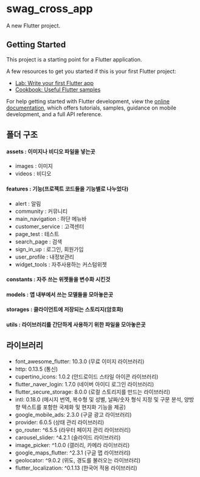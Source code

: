 # swag_cross_app

A new Flutter project.

## Getting Started

This project is a starting point for a Flutter application.

A few resources to get you started if this is your first Flutter project:

- [Lab: Write your first Flutter app](https://docs.flutter.dev/get-started/codelab)
- [Cookbook: Useful Flutter samples](https://docs.flutter.dev/cookbook)

For help getting started with Flutter development, view the
[online documentation](https://docs.flutter.dev/), which offers tutorials,
samples, guidance on mobile development, and a full API reference.

## 폴더 구조

#### assets : 이미지나 비디오 파일을 넣는곳

- images : 이미지
- videos : 비디오

#### features : 기능(프로젝트 코드들을 기능별로 나누었다)

- alert : 알림
- community : 커뮤니티
- main_navigation : 하단 메뉴바
- customer_service : 고객센터
- page_test : 테스트
- search_page : 검색
- sign_in_up : 로그인, 회원가입
- user_profile : 내정보관리
- widget_tools : 자주사용하는 커스텀위젯

#### constants : 자주 쓰는 위젯들을 변수화 시킨것

#### models : 앱 내부에서 쓰는 모델들을 모아놓은곳

#### storages : 클라이언트에 저장되는 스토리지(암호화)

#### utils : 라이브러리를 간단하게 사용하기 위한 파일을 모아놓은곳

## 라이브러리

- font_awesome_flutter: 10.3.0 (무료 이미지 라이브러리)
- http: 0.13.5 (통신)
- cupertino_icons: 1.0.2 (안드로이드 스타일 아이콘 라이브러리)
- flutter_naver_login: 1.7.0 (네이버 아이디 로그인 라이브러리)
- flutter_secure_storage: 8.0.0 (로컬 스토리지를 만드는 라이브러리)
- intl: 0.18.0 (메시지 번역, 복수형 및 성별, 날짜/숫자 형식 지정 및 구문 분석, 양방향 텍스트를 포함한 국제화 및 현지화 기능을 제공)
- google_mobile_ads: 2.3.0 (구글 광고 라이브러리)
- provider: 6.0.5 (상태 관리 라이브러리)
- go_router: ^6.5.5 (라우터 페이지 관리 라이브러리)
- carousel_slider: ^4.2.1 (슬라이드 라이브러리)
- image_picker: ^1.0.0 (갤러리, 카메라 라이브러리)
- google_maps_flutter: ^2.3.1 (구글 맵 라이브러리)
- geolocator: ^9.0.2 (위도, 경도를 불러오는 라이브러리)
- flutter_localization: ^0.1.13 (한국어 적용 라이브러리)
